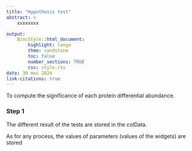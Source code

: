 ```yaml
---
title: "Hypothesis test"
abstract: >
    xxxxxxxx

output:
    BiocStyle::html_document:
        highlight: tango
        thme: sandstone
        toc: false
        number_sections: TRUE
        css: style.css
date: 30 mai 2024
link-citations: true
---
```


To compute the significance of each protein differential abundance.



### Step 1

The different result of the tests are stored in the colData.

As for any process, the values of parameters (values of the widgets) are stored

